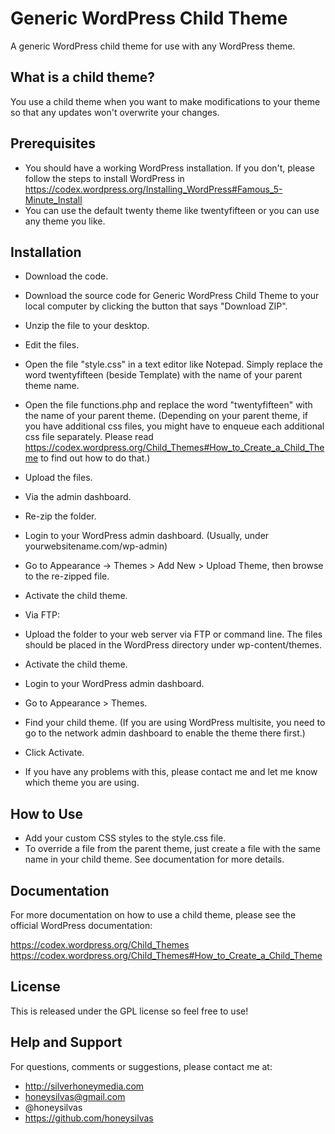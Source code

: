 # Generic WordPress Child Theme
A generic WordPress child theme for use with any WordPress theme.  


## What is a child theme?

You use a child theme when you want to make modifications to your theme so that any updates won't overwrite your changes.


## Prerequisites

 - You should have a working WordPress installation.  If you don't, please follow the steps to install WordPress in https://codex.wordpress.org/Installing_WordPress#Famous_5-Minute_Install
 - You can use the default twenty theme like twentyfifteen or you can use any theme you like.  


## Installation

 - Download the code.
  - Download the source code for Generic WordPress Child Theme to your local computer by clicking the button that says "Download ZIP".
  - Unzip the file to your desktop.
 
 - Edit the files.
  - Open the file "style.css" in a text editor like Notepad.  Simply replace the word twentyfifteen (beside Template) with the name of your parent theme name.
  - Open the file functions.php and replace the word "twentyfifteen" with the name of your parent theme.
 (Depending on your parent theme, if you have additional css files, you might have to enqueue each additional css file separately.   Please read https://codex.wordpress.org/Child_Themes#How_to_Create_a_Child_Theme to find out how to do that.)
 
 - Upload the files.
  - Via the admin dashboard.
   - Re-zip the folder.
   - Login to your WordPress admin dashboard.  (Usually, under yourwebsitename.com/wp-admin)
   - Go to Appearance -> Themes > Add New > Upload Theme, then browse to the re-zipped file.
   - Activate the child theme.
  
  - Via FTP:
   - Upload the folder to your web server via FTP or command line.  The files should be placed in the WordPress directory under wp-content/themes.

 - Activate the child theme.
  - Login to your WordPress admin dashboard.  
  - Go to Appearance > Themes.
  - Find your child theme.  (If you are using WordPress multisite, you need to go to the network admin dashboard to enable the theme there first.)
  - Click Activate.
  
 - If you have any problems with this, please contact me and let me know which theme you are using.
 

## How to Use

 - Add your custom CSS styles to the style.css file.
 - To override a file from the parent theme, just create a file with the same name in your child theme.  See documentation for more details.
 
 
## Documentation

For more documentation on how to use a child theme, please see the official WordPress documentation:

https://codex.wordpress.org/Child_Themes
https://codex.wordpress.org/Child_Themes#How_to_Create_a_Child_Theme


## License

This is released under the GPL license so feel free to use!


## Help and Support

For questions, comments or suggestions, please contact me at:

 - http://silverhoneymedia.com
 - honeysilvas@gmail.com
 - @honeysilvas
 - https://github.com/honeysilvas 